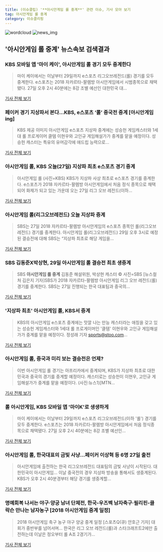 ```yaml
---
title: (이슈클립) '**아시안게임 롤 중계**' 관련 이슈, 기사 모아 보기
tag: 아시안게임 롤 중계
category: 이슈클리핑
---
```

![wordcloud](https://s3.ap-northeast-2.amazonaws.com/lyrics101-wordcloud/2018-08-27-1535338011.png)
![news_img](https://user-images.githubusercontent.com/42597476/44507050-1206f400-a6e4-11e8-8d98-7ffbfebb353f.png)
## **'**아시안게임 롤 중계**'** 뉴스속보 검색결과
### KBS 모바일 앱 '마이 케이', 아시안게임 롤 경기 모두 중계한다

>마이 케이에서는 이날부터 29일까지 e스포츠 리그오브레전드(롤) 경기를 모두 중계한다. e스포츠는 2018 자카르타-팔렘방 아시안게임에서 시범종목으로 채택됐다. 27일 오후 2시 40분에는 8강 조별 예선인 대한민국 대...

<a href="http://www.kookje.co.kr/news2011/asp/newsbody.asp?code=0600&key=20180827.99099012280" target="_blank">기사 전체 보기</a>

### 페이커 경기 지상파서 본다…KBS, e스포츠 ‘롤’ 중국전 중계 [아시안게임ing]

>KBS 제공 이미지 아시안게임 e스포츠 지상파 중계에는 성승헌 게임캐스터와 1세대 롤 프로게이머 클템 이현우와 고인규 게임해설가가 중계를 맡을 예정이다. 성승헌 캐스터는 특유의 유머감각에 애드립 능력으로...

<a href="http://sports.khan.co.kr/news/sk_index.html?art_id=201808271041003&sec_id=530601&pt=nv" target="_blank">기사 전체 보기</a>

### 아시안게임 롤, KBS 오늘(27일) 지상파 최초 e스포츠 경기 중계

>아시안게임 롤 (사진=KBS) KBS가 지상파 사상 최초로 e스포츠 경기를 중계한다. e스포츠가 2018 자카르타-팔렘방 아시안게임에서 처음 정식 종목으로 채택되어 화제가 되고 있는 가운데 오는 27일 리그 오브 레전드(이하...

<a href="http://news.hankyung.com/article/201808279318I" target="_blank">기사 전체 보기</a>

### 아시안게임 롤(리그오브레전드) 오늘 지상파 중계

>SBS는 27일 2018 자카르타-팔렘방 아시안게임의 e스포츠 종목인 롤(리그오브레전드) 경기를 중계한다. 아시안게임 롤(리그오브레전드) 29일 오후 3시로 예정된 결승전에 대해 SBS는 “지상파 최초로 해당 게임을...

<a href="http://sports.mk.co.kr/view.php?year=2018&no=537076" target="_blank">기사 전체 보기</a>

### SBS 김동준X박상현, 29일 아시안게임 롤 결승전 최초 생중계

>SBS **아시안게임 롤 중계** 김동준 해설위원, 박상현 캐스터     © 사진=SBS [뉴스컬처 김은지 기자]SBS가 2018 자카르타-팔렘방 아시안게임 리그 오브 레전드(롤) 경기를 중계한다. SBS는 27일 진행되는 한국 대표팀과 중국의...

<a href="http://www.newsculture.tv/sub_read.html?uid=138979&section=sc227" target="_blank">기사 전체 보기</a>

### '지상파 최초' 아시안게임 롤, KBS서 중계

>KBS의 아시안게임 e스포츠 중계에는 맛깔 나는 만능 캐스터라는 애칭을 갖고 있는 성승헌 게임캐스터와 1세대 롤 프로게이머인 '클템' 이현우와 고인규 게임해설가가 중계를 맡을 예정이다. 정성래 기자 sports@stoo.com...

<a href="http://stoo.asiae.co.kr/news/naver_view.htm?idxno=2018082710024773817" target="_blank">기사 전체 보기</a>

### 아시안게임 롤, 중국과 미리 보는 결승전은 언제?

>이번 아시안게임 롤 경기는 아프리카에서 중계되며, KBS가 지상파 최초로 대한민국과 중국의 경기를 중계할 예정이다. 캐스터로는 성승헌이 이현우, 고인규 게임해설가가 중계를 맡을 예정이다. (사진:뉴스1)[MTN...

<a href="http://news.mtn.co.kr/newscenter/news_viewer.mtn?gidx=2018082710111343452" target="_blank">기사 전체 보기</a>

### 롤 아시안게임, KBS 모바일 앱 '마이K'로 생생하게

>마이 케이에서는 이날부터 29일까지 e스포츠 리그오브레전드(이하 '롤') 경기를 모두 중계한다. e스포츠는 2018 자카르타-팔렘방 아시안게임에서 처음 정식종목으로 채택됐다. 27일 오후 2시 40분에는 8강 조별 예선인...

<a href="http://app.yonhapnews.co.kr/YNA/Basic/SNS/r.aspx?c=AKR20180826057400005&did=1195m" target="_blank">기사 전체 보기</a>

### 아시안게임 롤, 한국대표의 금빛 사냥…페이커 이상혁 등 6명 27일 출전

>아시안게임에 출전하는 한국 리그오브레전드 대표팀의 금빛 사냥이 시작된다. 대한민국이 아시안게임... 이날 중국전의 경우 지상파 방송을 통해서도 생중계된다. KBS가 오후 2시 40분경부터 해당 경기를 생중계할...

<a href="http://game.mk.co.kr/view.php?year=2018&no=536902" target="_blank">기사 전체 보기</a>

### 명예회복 나서는 야구·양궁 남녀 단체전, 한국-우즈벡 남자축구·필리핀-클락슨 만나는 남자농구 [2018 아시안게임 중계 일정]

>2018 아시안게임 축구 농구 야구 양궁 중계 일정 [스포츠Q(큐) 안호근 기자] 대회가 중반부를 넘어서며... 한국은 리그 오브 레전드(롤)과 스타크래프트2에만 출전하는데 이날은 정오부터 롤 A조 2경기가...

<a href="http://www.sportsq.co.kr/news/articleView.html?idxno=300180" target="_blank">기사 전체 보기</a>


